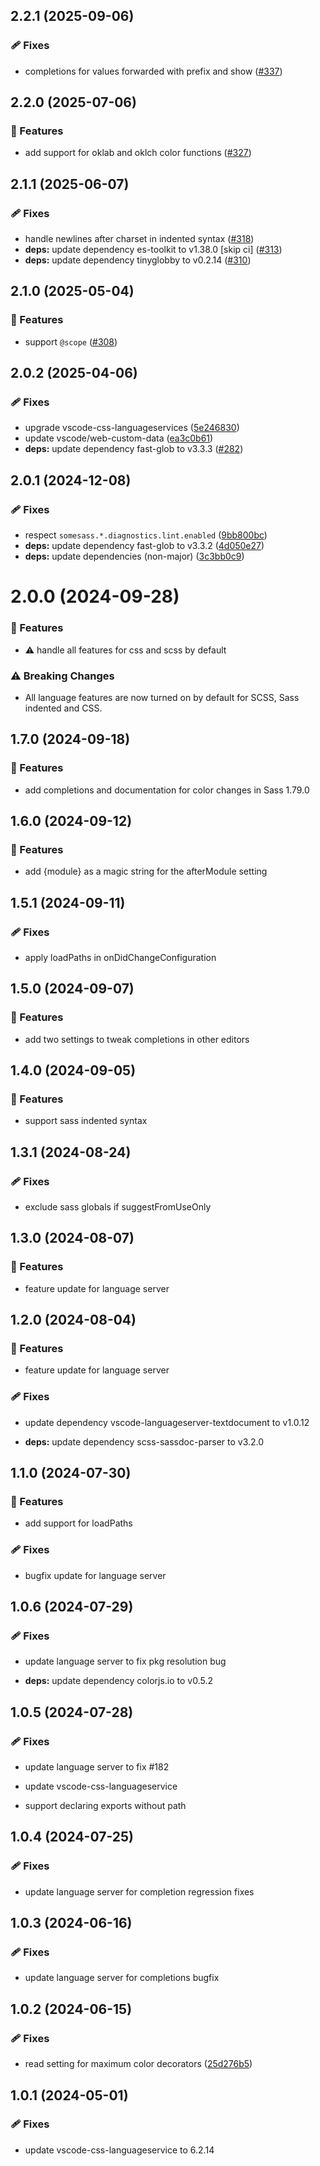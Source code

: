 ## 2.2.1 (2025-09-06)

### 🩹 Fixes

- completions for values forwarded with prefix and show ([#337](https://github.com/wkillerud/some-sass/pull/337))

## 2.2.0 (2025-07-06)

### 🚀 Features

- add support for oklab and oklch color functions ([#327](https://github.com/wkillerud/some-sass/pull/327))

## 2.1.1 (2025-06-07)

### 🩹 Fixes

- handle newlines after charset in indented syntax ([#318](https://github.com/wkillerud/some-sass/pull/318))
- **deps:** update dependency es-toolkit to v1.38.0  [skip ci] ([#313](https://github.com/wkillerud/some-sass/pull/313))
- **deps:** update dependency tinyglobby to v0.2.14 ([#310](https://github.com/wkillerud/some-sass/pull/310))

## 2.1.0 (2025-05-04)

### 🚀 Features

- support `@scope` ([#308](https://github.com/wkillerud/some-sass/pull/308))

## 2.0.2 (2025-04-06)

### 🩹 Fixes

- upgrade vscode-css-languageservices ([5e246830](https://github.com/wkillerud/some-sass/commit/5e246830))
- update vscode/web-custom-data ([ea3c0b61](https://github.com/wkillerud/some-sass/commit/ea3c0b61))
- **deps:** update dependency fast-glob to v3.3.3 ([#282](https://github.com/wkillerud/some-sass/pull/282))

## 2.0.1 (2024-12-08)

### 🩹 Fixes

- respect `somesass.*.diagnostics.lint.enabled` ([9bb800bc](https://github.com/wkillerud/some-sass/commit/9bb800bc))
- **deps:** update dependency fast-glob to v3.3.2 ([4d050e27](https://github.com/wkillerud/some-sass/commit/4d050e27))
- **deps:** update dependencies (non-major) ([3c3bb0c9](https://github.com/wkillerud/some-sass/commit/3c3bb0c9))

# 2.0.0 (2024-09-28)


### 🚀 Features

- ⚠️  handle all features for css and scss by default


### ⚠️  Breaking Changes

- All language features are now turned on by default for SCSS, Sass indented and CSS.

## 1.7.0 (2024-09-18)


### 🚀 Features

- add completions and documentation for color changes in Sass 1.79.0

## 1.6.0 (2024-09-12)


### 🚀 Features

- add {module} as a magic string for the afterModule setting

## 1.5.1 (2024-09-11)


### 🩹 Fixes

- apply loadPaths in onDidChangeConfiguration

## 1.5.0 (2024-09-07)


### 🚀 Features

- add two settings to tweak completions in other editors

## 1.4.0 (2024-09-05)


### 🚀 Features

- support sass indented syntax

## 1.3.1 (2024-08-24)


### 🩹 Fixes

- exclude sass globals if suggestFromUseOnly

## 1.3.0 (2024-08-07)


### 🚀 Features

- feature update for language server

## 1.2.0 (2024-08-04)


### 🚀 Features

- feature update for language server


### 🩹 Fixes

- update dependency vscode-languageserver-textdocument to v1.0.12

- **deps:** update dependency scss-sassdoc-parser to v3.2.0

## 1.1.0 (2024-07-30)


### 🚀 Features

- add support for loadPaths


### 🩹 Fixes

- bugfix update for language server

## 1.0.6 (2024-07-29)


### 🩹 Fixes

- update language server to fix pkg resolution bug

- **deps:** update dependency colorjs.io to v0.5.2

## 1.0.5 (2024-07-28)


### 🩹 Fixes

- update language server to fix #182

- update vscode-css-languageservice

- support declaring exports without path

## 1.0.4 (2024-07-25)


### 🩹 Fixes

- update language server for completion regression fixes

## 1.0.3 (2024-06-16)


### 🩹 Fixes

- update language server for completions bugfix

## 1.0.2 (2024-06-15)


### 🩹 Fixes

- read setting for maximum color decorators ([25d276b5](https://github.com/wkillerud/some-sass/commit/25d276b5))

## 1.0.1 (2024-05-01)


### 🩹 Fixes

- update vscode-css-languageservice to 6.2.14